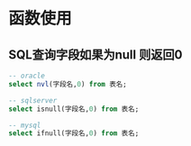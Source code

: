 # 函数使用

## SQL查询字段如果为null 则返回0
```sql
-- oracle
select nvl(字段名,0) from 表名;

-- sqlserver
select isnull(字段名,0) from 表名; 

-- mysql
select ifnull(字段名,0) from 表名;

```